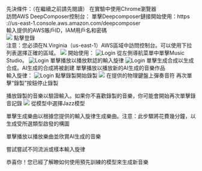 先決條件：（在繼續之前請先閱讀）
在實驗中使用Chrome瀏覽器
<br>訪問AWS DeepComposer控制台：
單擊Deepcomposer鏈接開始使用：https ://us-east-1.console.aws.amazon.com/deepcomposer
<br>輸入提供的AWS賬戶ID，IAM用戶名和密碼
 <br>
 <img src="https://github.com/aws-samples/aws-deepcomposer-samples/blob/master/Lab%201/images/lab1-access-console.png">
點擊登錄
<br>注意：您必須在N.Virginia（us-east-1）AWS區域中訪問控制台。可以使用下拉列表選擇正確的區域。
<img src="https://github.com/aws-samples/aws-deepcomposer-samples/blob/master/Lab%201/images/aws-region.jpg">
開始使用：
<img src="https://github.com/aws-samples/aws-deepcomposer-samples/blob/master/Lab%201/images/music-studio.jpg" alt="Login">
從左側導航菜單中單擊Music Studio。
<img src="https://github.com/aws-samples/aws-deepcomposer-samples/blob/master/Lab%201/images/lab1-play-default.PNG" alt="Login">
單擊播放以播放默認的輸入旋律
<img src="https://github.com/aws-samples/aws-deepcomposer-samples/blob/master/Lab%201/images/lab1-generate-composition.PNG" alt="Login">
單擊生成合成以生成合成。AI生成的合成將被創建
單擊播放以播放新的AI生成的音樂作品
<br>
輸入旋律：
<img src="https://github.com/aws-samples/aws-deepcomposer-samples/blob/master/Lab%201/images/lab1-record.PNG" alt="Login">
點擊錄製開始錄製
<img src="https://github.com/aws-samples/aws-deepcomposer-samples/blob/master/Lab%201/images/lab1-custom-music.png">
在提供的物理鍵盤上彈奏音符
再次單擊“錄製”按鈕停止錄製

播放錄製的音樂以驗證輸入。如果你不喜歡錄製的音樂，你可能會開始再次單擊錄音記錄
<img src="https://github.com/aws-samples/aws-deepcomposer-samples/blob/master/Lab%201/images/lab1-model-default.PNG">
從模型中選擇Jazz模型

單擊生成樂曲以根據您提供的輸入旋律生成樂曲。注意：此步驟將花費幾分鐘，以生成受所選類型啟發的構圖

單擊播放以播放樂曲並欣賞AI生成的音樂

嘗試嘗試不同流派或樣本輸入旋律

恭喜你！您已經了解瞭如何使用預先訓練的模型來生成新音樂
